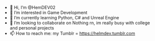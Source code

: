 - 👋 Hi, I’m @HemDEV02
- 👀 I’m interested in Game Development
- 🌱 I’m currently learning Python, C# and Unreal Engine
- 💞️ I’m looking to collaborate on Nothing rn, im really busy with college and personal projects
- 📫 How to reach me: my Tumblr = https://helmdev.tumblr.com

<!---
HemDEV02/HemDEV02 is a ✨ special ✨ repository because its `README.md` (this file) appears on your GitHub profile.
You can click the Preview link to take a look at your changes.
--->
